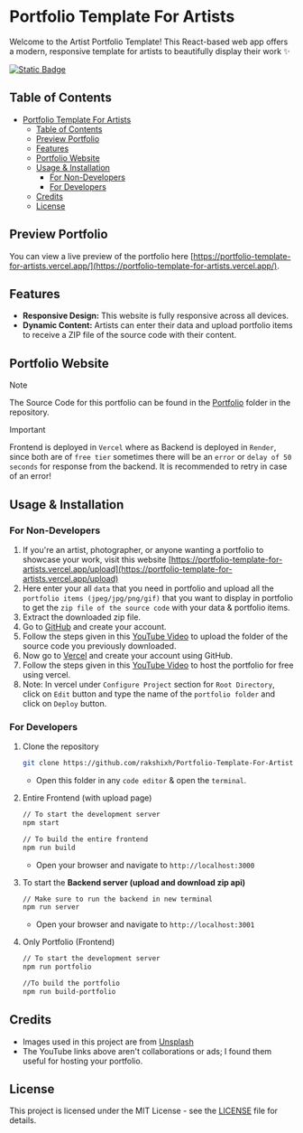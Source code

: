 # Portfolio Template For Artists

Welcome to the Artist Portfolio Template! This React-based web app offers a modern, responsive template for artists to beautifully display their work ✨

  <a href="https://discord.com/invite/33VBS64Ju5">
    <img alt="Static Badge" src="https://img.shields.io/badge/For_Help-Discord_server-red?style=for-the-badge">
  </a>

## Table of Contents

- [Portfolio Template For Artists](#portfolio-template-for-artists)
  - [Table of Contents](#table-of-contents)
  - [Preview Portfolio](#preview-portfolio)
  - [Features](#features)
  - [Portfolio Website](#portfolio-website)
  - [Usage \& Installation](#usage--installation)
    - [For Non-Developers](#for-non-developers)
    - [For Developers](#for-developers)
  - [Credits](#credits)
  - [License](#license)

## Preview Portfolio

You can view a live preview of the portfolio here [https://portfolio-template-for-artists.vercel.app/](https://portfolio-template-for-artists.vercel.app/).

## Features

- **Responsive Design:** This website is fully responsive across all devices.
- **Dynamic Content:** Artists can enter their data and upload portfolio items to receive a ZIP file of the source code with their content.

## Portfolio Website

> [!NOTE]
> The Source Code for this portfolio can be found in the [Portfolio](https://github.com/rakshixh/Portfolio-Template-For-Artists/tree/main/Portfolio) folder in the repository.

> [!IMPORTANT]
> Frontend is deployed in `Vercel` where as Backend is deployed in `Render`, since both are of `free tier` sometimes there will be an `error` or `delay of 50 seconds` for response from the backend. It is recommended to retry in case of an error!

## Usage & Installation

### For Non-Developers

1. If you're an artist, photographer, or anyone wanting a portfolio to showcase your work, visit this website [https://portfolio-template-for-artists.vercel.app/upload](https://portfolio-template-for-artists.vercel.app/upload)
2. Here enter your all `data` that you need in portfolio and upload all the `portfolio items (jpeg/jpg/png/gif)` that you want to display in portfolio to get the `zip file of the source code` with your data & portfolio items.
3. Extract the downloaded zip file.
4. Go to [GitHub](https://github.com/) and create your account.
5. Follow the steps given in this [YouTube Video](https://youtu.be/P75e8DgOxn8?si=0yPqAiYlBo4MQzCq) to upload the folder of the source code you previously downloaded.
6. Now go to [Vercel](https://vercel.com/) and create your account using GitHub.
7. Follow the steps given in this [YouTube Video](https://youtu.be/1tE_5yKhFsY?si=UDSh4EkDa_jcQjAv) to host the portfolio for free using vercel.
8. Note: In vercel under `Configure Project` section for `Root Directory`, click on `Edit` button and type the name of the `portfolio folder` and click on `Deploy` button.

### For Developers

1. Clone the repository

   ```bash
   git clone https://github.com/rakshixh/Portfolio-Template-For-Artists.git
   ```

   - Open this folder in any `code editor` & open the `terminal`.

2. Entire Frontend (with upload page)

   ```bash
   // To start the development server
   npm start

   // To build the entire frontend
   npm run build
   ```

   - Open your browser and navigate to `http://localhost:3000`

3. To start the **Backend server (upload and download zip api)**

   ```bash
   // Make sure to run the backend in new terminal
   npm run server
   ```

   - Open your browser and navigate to `http://localhost:3001`

4. Only Portfolio (Frontend)

   ```bash
   // To start the development server
   npm run portfolio

   //To build the portfolio
   npm run build-portfolio
   ```

## Credits

- Images used in this project are from [Unsplash](https://unsplash.com/)
- The YouTube links above aren't collaborations or ads; I found them useful for hosting your portfolio.

## License

This project is licensed under the MIT License - see the [LICENSE](https://github.com/rakshixh/Portfolio-Template-For-Artists/blob/main/LICENSE) file for details.
